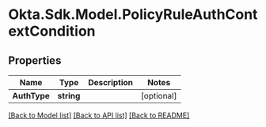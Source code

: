 # Okta.Sdk.Model.PolicyRuleAuthContextCondition

## Properties

Name | Type | Description | Notes
------------ | ------------- | ------------- | -------------
**AuthType** | **string** |  | [optional] 

[[Back to Model list]](../README.md#documentation-for-models) [[Back to API list]](../README.md#documentation-for-api-endpoints) [[Back to README]](../README.md)

